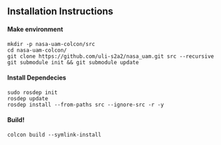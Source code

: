 ## Installation Instructions

#### Make environment
```
mkdir -p nasa-uam-colcon/src
cd nasa-uam-colcon/
git clone https://github.com/uli-s2a2/nasa_uam.git src --recursive
git submodule init && git submodule update
```

#### Install Dependecies

```
sudo rosdep init
rosdep update
rosdep install --from-paths src --ignore-src -r -y
```

#### Build!

```
colcon build --symlink-install
```
